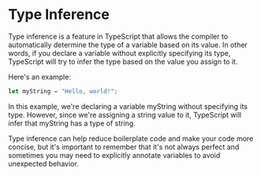 # Type Inference

Type inference is a feature in TypeScript that allows the compiler to automatically determine the type of a variable based on its value. In other words, if you declare a variable without explicitly specifying its type, TypeScript will try to infer the type based on the value you assign to it.

Here's an example:

```ts
let myString = "Hello, world!";
```

In this example, we're declaring a variable myString without specifying its type. However, since we're assigning a string value to it, TypeScript will infer that myString has a type of string.

Type inference can help reduce boilerplate code and make your code more concise, but it's important to remember that it's not always perfect and sometimes you may need to explicitly annotate variables to avoid unexpected behavior.